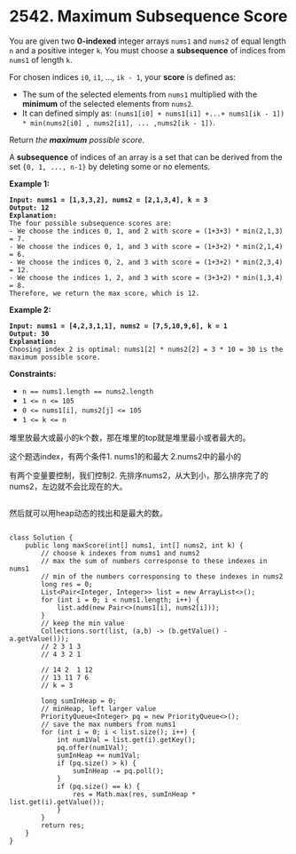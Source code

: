 # 2542. Maximum Subsequence Score

You are given two **0-indexed** integer arrays `nums1` and `nums2` of equal length `n` and a positive integer `k`. You must choose a **subsequence** of indices from `nums1` of length `k`.

For chosen indices `i0`, `i1`, ..., `ik - 1`, your **score** is defined as:

* The sum of the selected elements from `nums1` multiplied with the **minimum** of the selected elements from `nums2`.
* It can defined simply as: `(nums1[i0] + nums1[i1] +...+ nums1[ik - 1]) * min(nums2[i0] , nums2[i1], ... ,nums2[ik - 1])`.

Return _the **maximum** possible score._

A **subsequence** of indices of an array is a set that can be derived from the set `{0, 1, ..., n-1}` by deleting some or no elements.

&#x20;

**Example 1:**

<pre><code><strong>Input: nums1 = [1,3,3,2], nums2 = [2,1,3,4], k = 3
</strong><strong>Output: 12
</strong><strong>Explanation: 
</strong>The four possible subsequence scores are:
- We choose the indices 0, 1, and 2 with score = (1+3+3) * min(2,1,3) = 7.
- We choose the indices 0, 1, and 3 with score = (1+3+2) * min(2,1,4) = 6. 
- We choose the indices 0, 2, and 3 with score = (1+3+2) * min(2,3,4) = 12. 
- We choose the indices 1, 2, and 3 with score = (3+3+2) * min(1,3,4) = 8.
Therefore, we return the max score, which is 12.
</code></pre>

**Example 2:**

<pre><code><strong>Input: nums1 = [4,2,3,1,1], nums2 = [7,5,10,9,6], k = 1
</strong><strong>Output: 30
</strong><strong>Explanation: 
</strong>Choosing index 2 is optimal: nums1[2] * nums2[2] = 3 * 10 = 30 is the maximum possible score.
</code></pre>

&#x20;

**Constraints:**

* `n == nums1.length == nums2.length`
* `1 <= n <= 105`
* `0 <= nums1[i], nums2[j] <= 105`
* `1 <= k <= n`

堆里放最大或最小的k个数，那在堆里的top就是堆里最小或者最大的。

这个题选index，有两个条件1. nums1的和最大 2.nums2中的最小的

有两个变量要控制，我们控制2. 先排序nums2，从大到小，那么排序完了的nums2，左边就不会比现在的大。

<figure><img src="../../../.gitbook/assets/Screenshot 2023-12-02 at 2.23.13 PM.png" alt=""><figcaption></figcaption></figure>

然后就可以用heap动态的找出和是最大的数。

<figure><img src="../../../.gitbook/assets/Screenshot 2023-12-02 at 2.24.45 PM.png" alt=""><figcaption></figcaption></figure>

```
class Solution {
    public long maxScore(int[] nums1, int[] nums2, int k) {
        // choose k indexes from nums1 and nums2
        // max the sum of numbers corresponse to these indexes in nums1
        // min of the numbers corresponsing to these indexes in nums2
        long res = 0;
        List<Pair<Integer, Integer>> list = new ArrayList<>();
        for (int i = 0; i < nums1.length; i++) {
            list.add(new Pair<>(nums1[i], nums2[i]));
        }
        // keep the min value
        Collections.sort(list, (a,b) -> (b.getValue() - a.getValue()));
        // 2 3 1 3
        // 4 3 2 1
        
        // 14 2  1 12
        // 13 11 7 6
        // k = 3

        long sumInHeap = 0;
        // minHeap, left larger value
        PriorityQueue<Integer> pq = new PriorityQueue<>();
        // save the max numbers from nums1
        for (int i = 0; i < list.size(); i++) {
            int num1Val = list.get(i).getKey();
            pq.offer(num1Val);
            sumInHeap += num1Val;
            if (pq.size() > k) {
                sumInHeap -= pq.poll();
            }
            if (pq.size() == k) {
                res = Math.max(res, sumInHeap * list.get(i).getValue());
            }
        }
        return res;
    }
}
```
